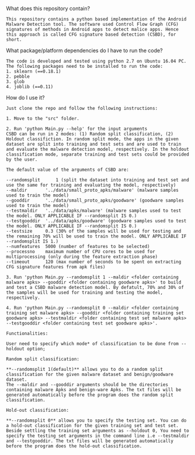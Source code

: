 What does this repository contain?
    
    This repository contains a python based implementation of the Android Malware Detection tool. The software used Control Flow Graph (CFG) signatures of methods in Android apps to detect malice apps. Hence this approach is called CFG signature based detection (CSBD), for short.

What package/platform dependencies do I have to run the code?

    The code is developed and tested using python 2.7 on Ubuntu 16.04 PC.
    The following packages need to be installed to run the code:
    1. sklearn (==0.18.1)
    2. pebble
    3. glob
    4. joblib (==0.11)

How do I use it?

    Just clone the repo and follow the following instructions:

    1. Move to the "src" folder.

    2. Run 'python Main.py --help' for the input arguments
    CSBD can be run in 2 modes: (1) Random split classification, (2) Holdout classifiction. In random split mode, the apps in the given dataset are split into training and test sets and are used to train and evaluate the malware detection model, respectively. In the holdout classification mode, separate training and test sets could be provided by the user. 

    The default value of the arguments of CSBD are:

    --randomsplit      1 (split the dataset into training and test set and use the same for training and evaluating the model, respectively)
    --maldir       '../data/small_proto_apks/malware' (malware samples used to train the model)
    --gooddir      '../data/small_proto_apks/goodware' (goodware samples used to train the model)
    --testmaldir   '../data/apks/malware' (malware samples used to test the model. ONLY APPLICABLE IF --randomsplit IS 0.)
    --testgooddir  '../data/apks/goodware' (goodware samples used to test the model. ONLY APPLICABLE IF --randomsplit IS 0.)
    --testsize     0.3 (30% of the samples will be used for testing and the remaining 70% will be used to train the model. ONLY APPLICABLE IF --randomsplit IS 1.)
    --numfeatures  5000 (number of features to be selected)
    --processno    maximum number of CPU cores to be used for multiprocessing (only during the feature extraction phase)
    --timeout      120 (max number of seconds to be spent on extracting CFG signature features from apk files) 
    
    3. Run 'python Main.py --randomsplit 1 --maldir <folder containing malware apks> --gooddir <folder containing goodware apks>' to build and test a CSBD malware detection model. By defatult, 70% and 30% of the samples will be used for training and testing the model, respectively. 

    4. Run 'python Main.py --randomsplit 0 --maldir <folder containing training set malware apks> --gooddir <folder containing training set goodware apks> --testmaldir <folder containing test set malware apks> --testgooddir <folder containing test set goodware apks>'.

    Functionalities:

    User need to specify which mode* of classification to be done from --holdout option;
   
    Random split classification:

    **--randomsplit 1(default)** allows you to do a random split classification for the given malware dataset and benign/goodware dataset. 
    The --maldir and --gooddir arguments should be the directories containing malware Apks and benign-ware Apks. The txt files will be 
    generated automatically before the program does the random split classification.

    Hold-out classification:

    **--randomsplit 0** allows you to specify the testing set. You can do a hold-out classification for the given training set and test set. 
    Beside settling the training set arguments as --holdout 0, You need to specify the testing set arguments in the command line i.e --testmaldir
    and --testgooddir. The txt files will be generated automatically before the program does the hold-out classification.
    
